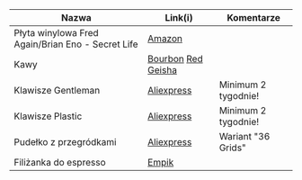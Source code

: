 Nazwa | Link(i) | Komentarze
----- | ------- | ----------
Płyta winylowa Fred Again/Brian Eno - Secret Life | [Amazon](https://www.amazon.pl/dp/B0C47QZPY8/?tag=ceneo0c-21&creative=380333&creativeASIN=B0C47QZPY8&linkCode=asn&utm_source=ceneo&utm_medium=referral&ceneo_cid=365cb548-2ca8-e7af-5ae7-a9750919ad2b)
Kawy | [Bourbon](https://sheepandraven.com/products/copy-of-colombia-pink-bourbon-natural-anaerobic-koji) [Red Geisha](https://sheepandraven.com/products/colombia-red-gesha-natural-ef2-1)
Klawisze Gentleman | [Aliexpress](https://www.aliexpress.com/item/1005003191883619.html) | Minimum 2 tygodnie!
Klawisze Plastic | [Aliexpress](https://www.aliexpress.com/item/1005005118532400.html) | Minimum 2 tygodnie!
Pudełko z przegródkami | [Aliexpress](https://www.aliexpress.com/item/1005002332611241.html) | Wariant "36 Grids"
Filiżanka do espresso | [Empik](https://www.empik.com/filizanka-do-espresso-bright-e-goebel,p1402226247,dom-i-ogrod-p)
